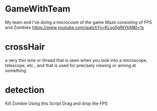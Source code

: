 # GameWithTeam
My team and I've doing a microcosm of the game Maze consisting of FPS and Zombies
https://www.youtube.com/watch?v=KLsg5glNYkM&t=1s

crossHair
==================
 a very thin wire or thread that is seen when you look into a microscope, telescope, etc., and that is used for precisely viewing or aiming at something
 
 detection
 ===============
 Kill Zombie Using this Script Drag and drop  the FPS

